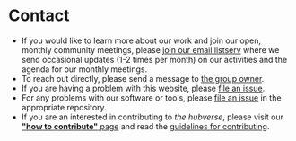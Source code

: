 # Contact  

- If you would like to learn more about our work and join our open, monthly community meetings, please [join our email listserv](https://groups.io/g/hubverse) where we send occasional updates (1-2 times per month) on our activities and the agenda for our monthly meetings.  
- To reach out directly, please send a message to <a href="mailto:hubverse+owner@groups.io">the group owner</a>.  
- If you are having a problem with this website, please [file an issue](https://github.com/Infectious-Disease-Modeling-Hubs/hubDocs/issues).  
- For any problems with our software or tools, please [file an issue](#file_issues) in the appropriate repository.  
- If you are an interested in contributing to _the hubverse_, please visit our [**"how to contribute"** page](contribute.md) and read the [guidelines for contributing](https://infectious-disease-modeling-hubs.github.io/hubUtils/CONTRIBUTING.html).  

